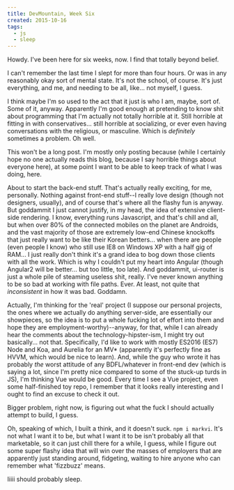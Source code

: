 ```yaml
---
title: DevMountain, Week Six
created: 2015-10-16
tags:
  - js
  - sleep
---
```


Howdy. I've been here for six weeks, now. I find that totally beyond belief.

I can't remember the last time I slept for more than four hours. Or was in any reasonably okay sort of mental state. It's not the school, of course. It's just everything, and me, and needing to be all, like... not myself, I guess.

I think maybe I'm so used to the act that it just is who I am, maybe, sort of. Some of it, anyway. Apparently I'm good enough at pretending to know shit about programming that I'm actually not totally horrible at it. Still horrible at fitting in with conservatives... still horrible at socializing, or ever even having conversations with the religious, or masculine. Which is *definitely* sometimes a problem. Oh well.

This won't be a long post. I'm mostly only posting because (while I certainly hope no one actually reads this blog, because I say horrible things about everyone here), at some point I want to be able to keep track of what I was doing, here.

About to start the back-end stuff. That's actually really exciting, for me, personally. Nothing against front-end stuff--I really love design (though not designers, usually), and of course that's where all the flashy fun is anyway. But goddammit I just cannot justify, in my head, the idea of extensive client-side rendering. I know, everything runs Javascript, and that's chill and all, but when over 80% of the connected mobiles on the planet are Androids, and the vast majority of those are extremely low-end Chinese knockoffs that just really want to be like their Korean betters... when there are people (even people I know) who still use IE8 on Windows XP with a half gig of RAM... I just really don't think it's a grand idea to bog down those clients with all the work. Which is why I couldn't put my heart into Angular (though Angular2 will be better... but too little, too late). And goddammit, ui-router is just a whole pile of steaming useless shit, really. I've never known anything to be so bad at working with file paths. Ever. At least, not quite that _inconsistent_ in how it was bad. Goddamn.

Actually, I'm thinking for the 'real' project (I suppose our personal projects, the ones where we actually do anything server-side, are essentially our showpieces, so the idea is to put a whole fucking lot of effort into them and hope they are employment-worthy)--anyway, for that, while I can already hear the comments about the technology-hipster-ism, I might try out basically... not that. Specifically, I'd like to work with mostly ES2016 (ES7) Node and Koa, and Aurelia for an MV* (apparently it's perfectly fine as HVVM, which would be nice to learn). And, while the guy who wrote it has probably *the* worst attitude of any BDFL/whatever in front-end dev (which is saying a lot, since I'm pretty nice compared to some of the stuck-up turds in JS), I'm thinking Vue would be good. Every time I see a Vue project, even some half-finished toy repo, I remember that it looks really interesting and I ought to find an excuse to check it out.

Bigger problem, right now, is figuring out what the fuck I should actually attempt to build, I guess.

Oh, speaking of which, I built a think, and it doesn't suck. `npm i markvi`. It's not what I want it to be, but what I want it to be isn't probably all that marketable, so it can just chill there for a while, I guess, while I figure out some super flashy idea that will win over the masses of employers that are apparently just standing around, fidgeting, waiting to hire anyone who can remember what 'fizzbuzz' means.

Iiiii should probably sleep.
